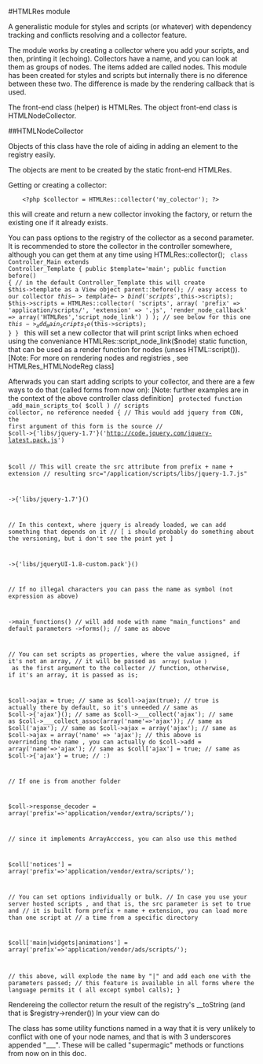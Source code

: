 #HTMLRes module

A generalistic module for styles and scripts (or whatever) with dependency tracking and conflicts
resolving and a collector feature.

The module works by creating a collector where you add your scripts, and then, printing it (echoing).
Collectors have a name, and you can look at them as groups of nodes. The items added are called nodes.
This module has been created for styles and scripts but internally there is no diference between these two.
The difference is made by the rendering callback that is used.

The front-end class (helper) is HTMLRes.
The object front-end class is HTMLNodeCollector.

##HTMLNodeCollector

Objects of this class have the role of aiding in adding an element to the registry easily.

The objects are ment to be created by the static front-end HTMLRes.

Getting or creating a collector:
		
		<?php $collector = HTMLRes::collector('my_colector'); ?>
		
this will create and return a new collector invoking the factory, or return the existing one if it already exists.

You can pass options to the registry of the collector as a second parameter.
It is recommended to store the collector in the controller somewhere,
although you can get them at any time using HTMLRes::collector(<name>);
<code>
class Controller_Main extends Controller_Template {
public $template='main';
public function before()
{
// in the default Controller_Template this will create $this->template as a View object
parent::before();
// easy access to our collector
$this->template->bind('scripts',$this->scripts);
$this->scripts = HTMLRes::collector(
'scripts',
array(
'prefix' => 'application/scripts/',
'extension' => '.js',
'render_node_callback' => array('HTMLRes','script_node_link')
)
);
// see below for this one
$this->_add_main_scripts_to($this->scripts);
}
}
</code>
this will set a new collector that will print script links when echoed using
the conveniance HTMLRes::script_node_link($node) static function, that can be
used as a render function for nodes (unses HTML::script()).
[Note: For more on rendering nodes and registries , see HTMLRes_HTMLNodeReg class]

Afterwads you can start adding scripts to your collector, and there are a few ways
to do that (called forms from now on):
[Note: further examples are in the context of the above controller class definition]
<code>
protected function _add_main_scripts_to( $coll ) // scripts collector, no reference needed
{
// This would add jquery from CDN, the first argument of this form is the source
// $coll->{'libs/jquery-1.7'}('http://code.jquery.com/jquery-latest.pack.js')


$coll
// This will create the src attribute from prefix + name + extension
// resulting src="/application/scripts/libs/jquery-1.7.js"

->{'libs/jquery-1.7'}()

// In this context, where jquery is already loaded, we can add something that depends on it
// [ i should probably do something about the versioning, but i don't see the point yet ]

->{'libs/jqueryUI-1.8-custom.pack'}()

// If no illegal characters you can pass the name as symbol (not expression as above)

->main_functions() // will add node with name "main_functions" and default parameters
->forms(); // same as above


// You can set scripts as properties, where the value assigned, if it's not an array,
// it will be passed as <code> array( $value ) </code> as the first argument to the collector
// function, otherwise, if it's an array, it is passed as is;

$coll->ajax = true;
// same as $coll->ajax(true); // true is actually there by default, so it's unneeded
// same as $coll->{'ajax'}();
// same as $coll->___collect('ajax');
// same as $coll->___collect_assoc(array('name'=>'ajax'));
// same as $coll('ajax');
// same as $coll->ajax = array('ajax');
// same as $coll->ajax = array('name' => 'ajax');
// this above is overrinding the name , you can actually do $coll->add = array('name'=>'ajax');
// same as $coll['ajax'] = true;
// same as $coll->{'ajax'} = true;
// :)


// If one is from another folder

$coll->response_decoder = array('prefix'=>'application/vendor/extra/scripts/');


// since it implements ArrayAcccess, you can also use this method

$coll['notices'] = array('prefix'=>'application/vendor/extra/scripts/');


// You can set options individually or bulk.
// In case you use your server hosted scripts , and that is, the src parameter is set to true and
// it is built form prefix + name + extension, you can load more than one script at
// a time from a specific directory

$coll['main|widgets|animations'] = array('prefix'=>'application/vendor/ads/scripts/');

// this above, will explode the name by "|" and add each one with the parameters passed;
// this feature is available in all forms where the language permits it ( all except symbol calls);
}
</code>

Rendereing the collector return the result of the registry's __toString
(and that is $registry->render())
In your view can do <code> <?php echo $scripts; ?> </code>

The class has some utility functions named in a way that it is very unlikely to
conflict with one of your node names, and that is with 3 underscores appended "___".
These will be called "supermagic" methods or functions from now on in this doc.


